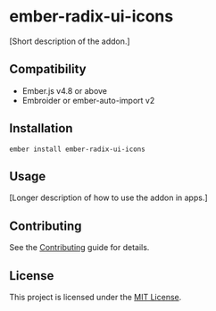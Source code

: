 # ember-radix-ui-icons

[Short description of the addon.]

## Compatibility

- Ember.js v4.8 or above
- Embroider or ember-auto-import v2

## Installation

```
ember install ember-radix-ui-icons
```

## Usage

[Longer description of how to use the addon in apps.]

## Contributing

See the [Contributing](CONTRIBUTING.md) guide for details.

## License

This project is licensed under the [MIT License](LICENSE.md).
